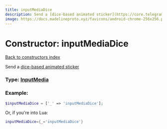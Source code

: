 ```yaml
---
title: inputMediaDice
description: Send a [dice-based animated sticker](https://core.telegram.org/api/dice)
image: https://docs.madelineproto.xyz/favicons/android-chrome-256x256.png
---
```

# Constructor: inputMediaDice  
[Back to constructors index](index.md)



Send a [dice-based animated sticker](https://core.telegram.org/api/dice)




### Type: [InputMedia](../types/InputMedia.md)


### Example:

```php
$inputMediaDice = ['_' => 'inputMediaDice'];
```  


Or, if you're into Lua:

```lua
inputMediaDice={_='inputMediaDice'}

```


